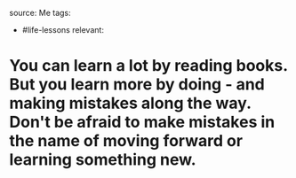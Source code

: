 source: Me
tags:
- #life-lessons 
relevant:

# You can learn a lot by reading books. But you learn more by doing - and making mistakes along the way. Don't be afraid to make mistakes in the name of moving forward or learning something new.